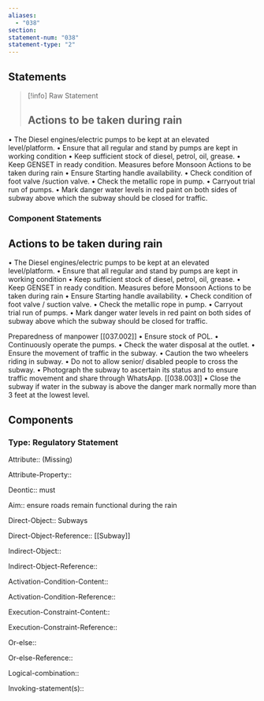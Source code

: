 ```yaml
---
aliases:
  - "038"
section: 
statement-num: "038"
statement-type: "2"
---
```

## Statements 
> [!info] Raw Statement
> ## Actions to be taken during rain 
• The Diesel engines/electric pumps to be kept at an elevated level/platform. 
• Ensure that all regular and stand by pumps are kept in working condition 
• Keep sufficient stock of diesel, petrol, oil, grease. 
• Keep GENSET in ready condition. Measures before Monsoon Actions to be taken during rain 
• Ensure Starting handle availability. 
• Check condition of foot valve /suction valve. 
• Check the metallic rope in pump. 
• Carryout trial run of pumps. 
• Mark danger water levels in red paint on both sides of subway above which the subway should be closed for traffic. 
> 

### Component Statements
## Actions to be taken during rain 
• The Diesel engines/electric pumps to be kept at an elevated level/platform. 
• Ensure that all regular and stand by pumps are kept in working condition 
• Keep sufficient stock of diesel, petrol, oil, grease. 
• Keep GENSET in ready condition. Measures before Monsoon Actions to be taken during rain 
• Ensure Starting handle availability. 
• Check condition of foot valve / suction valve. 
• Check the metallic rope in pump. 
• Carryout trial run of pumps. 
• Mark danger water levels in red paint on both sides of subway above which the subway should be closed for traffic. 

Preparedness of manpower [[037.002]]
• Ensure stock of POL. 
• Continuously operate the pumps. 
• Check the water disposal at the outlet. 
• Ensure the movement of traffic in the subway. 
• Caution the two wheelers riding in subway. 
• Do not to allow senior/ disabled people to cross the subway.
• Photograph the subway to ascertain its status and to ensure traffic movement and share through WhatsApp. [[038.003]]
• Close the subway if water in the subway is above the danger mark normally more than 3 feet at the lowest level.

## Components
### Type: Regulatory Statement
Attribute:: (Missing)

Attribute-Property::


Deontic:: must


Aim:: ensure roads remain functional during the rain


Direct-Object:: Subways

Direct-Object-Reference:: [[Subway]]


Indirect-Object::

Indirect-Object-Reference:: 


Activation-Condition-Content::

Activation-Condition-Reference:: 


Execution-Constraint-Content::

Execution-Constraint-Reference:: 


Or-else::

Or-else-Reference:: 


Logical-combination::


Invoking-statement(s)::
